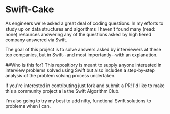 # Swift-Cake
As engineers we're asked a great deal of coding questions. In my efforts to study up on data structures and algorithms I haven't found many (read: none) resources answering any of the questions asked by high tiered company answered via Swift.

The goal of this project is to solve answers asked by interviewers at these top companies, but in Swift--and most importantly--with an explanation. 

##Who is this for?
This repositiory is meant to supply anyone interested in interview problems solved using Swift but also includes a step-by-step analysis of the problem solving process undertaken.  

If you're interested in contributing just fork and submit a PR! I'd like to make this a community project a la the Swift Algorithm Club.

I'm also going to try my best to add nifty, functional Swift solutions to problems when I can. 
